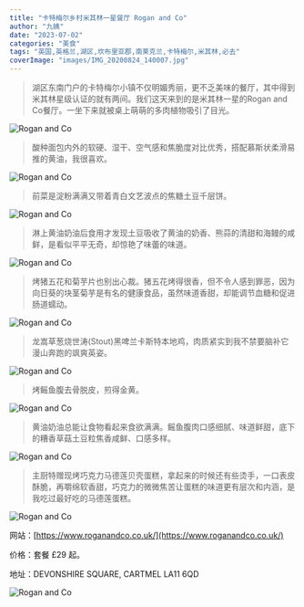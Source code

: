 ```yaml
---
title: "卡特梅尔乡村米其林一星餐厅 Rogan and Co"
author: "九姨"
date: "2023-07-02"
categories: "美食"
tags: "英国,英格兰,湖区,坎布里亚郡,南莱克兰,卡特梅尔,米其林,必去"
coverImage: "images/IMG_20200824_140007.jpg"
---
```


>湖区东南门户的卡特梅尔小镇不仅明媚秀丽，更不乏美味的餐厅，其中得到米其林星级认证的就有两间。我们这天来到的是米其林一星的Rogan and Co餐厅。一坐下来就被桌上萌萌的多肉植物吸引了目光。

![Rogan and Co](images/IMG_20200824_133630.jpg)

>酸种面包内外的软硬、湿干、空气感和焦脆度对比优秀，搭配慕斯状柔滑易推的黄油，我很喜欢。

![Rogan and Co](images/IMG_20200824_132845.jpg)

>前菜是淀粉满满又带着青白文艺波点的焦糖土豆千层饼。

![Rogan and Co](images/IMG_20200824_133858.jpg)

>淋上黄油奶油后食用才发现土豆吸收了黄油的奶香、熊蒜的清甜和海鳗的咸鲜，是看似平平无奇，却惊艳了味蕾的味道。

![Rogan and Co](images/IMG_20200824_133951.jpg)

>烤猪五花和菊芋片也别出心裁。猪五花烤得很香，但不令人感到罪恶，因为向日葵的块茎菊芋是有名的健康食品，虽然味道香甜，却能调节血糖和促进肠道蠕动。

![Rogan and Co](images/IMG_20200824_133907.jpg)

>龙嵩草葱烧世涛(Stout)黑啤兰卡斯特本地鸡，肉质紧实到我不禁要脑补它漫山奔跑的飒爽英姿。

![Rogan and Co](images/IMG_20200824_135857.jpg)

>烤鳐鱼腹去骨脱皮，煎得金黄。

![Rogan and Co](images/IMG_20200824_135850.jpg)

>黄油奶油总能让食物看起来食欲满满。鳐鱼腹肉口感细腻、味道鲜甜，底下的糟香草菇土豆粒焦香咸鲜、口感多样。

![Rogan and Co](images/IMG_20200824_140007.jpg)

>主厨特赠现烤巧克力马德莲贝壳蛋糕，拿起来的时候还有些烫手，一口表皮酥脆，再嚼绵软香甜，巧克力的微微焦苦让蛋糕的味道更有层次和内涵，是我吃过最好吃的马德莲蛋糕。

![Rogan and Co](images/IMG_20200824_143418.jpg)


网站：[https://www.roganandco.co.uk/](https://www.roganandco.co.uk/)

价格：套餐 £29 起。

地址：DEVONSHIRE SQUARE, CARTMEL LA11 6QD

![Rogan and Co](images/roganandco.jpg)
